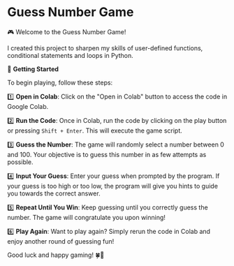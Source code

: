 # Guess Number Game

🎮 Welcome to the Guess Number Game! 

I created this project to sharpen my skills of user-defined functions, conditional statements and loops in Python.

🚀 **Getting Started**

To begin playing, follow these steps:

1️⃣ **Open in Colab**: Click on the "Open in Colab" button to access the code in Google Colab.
   
2️⃣ **Run the Code**: Once in Colab, run the code by clicking on the play button or pressing `Shift + Enter`. This will execute the game script.

3️⃣ **Guess the Number**: The game will randomly select a number between 0 and 100. Your objective is to guess this number in as few attempts as possible.

4️⃣ **Input Your Guess**: Enter your guess when prompted by the program. If your guess is too high or too low, the program will give you hints to guide you towards the correct answer.

5️⃣ **Repeat Until You Win**: Keep guessing until you correctly guess the number. The game will congratulate you upon winning!

6️⃣ **Play Again**: Want to play again? Simply rerun the code in Colab and enjoy another round of guessing fun!

Good luck and happy gaming! 🍀🎉
